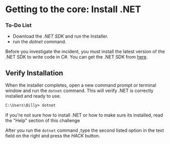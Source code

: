 # Getting to the core: Install .NET 

<div class="aside">
<h3>To-Do List</h3>
<ul>
  <li>Download the <em>.NET SDK</em> and run the Installer.</li>
  <li> run the <em>dotnet</em> command.</li>
</ul>
</div>

Before you investigate the incident, you must install the latest version of the .NET SDK to write code in C#. You can get the .NET  SDK from <a href="https://dotnet.microsoft.com/download">here</a>.


## Verify Installation

When the installer completes, open a new command prompt or terminal window and run the ```dotnet``` command. This will verify .NET is correctly installed and ready to use.

```cmd
C:\Users\Billy> dotnet
```
If you're not sure how to install .NET or how to make sure its installed, read the "Help" section of this challenge

After you run the <code>dotnet</code> command ,type the second listed option in the text field on the right and press the _HACK_ button.
